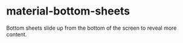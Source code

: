 # material-bottom-sheets
Bottom sheets slide up from the bottom of the screen to reveal more content.
